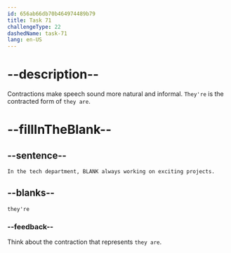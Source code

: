 ```yaml
---
id: 656ab66db70b464974489b79
title: Task 71
challengeType: 22
dashedName: task-71
lang: en-US
---
```


# --description--

Contractions make speech sound more natural and informal. `They're` is the contracted form of `they are`.

# --fillInTheBlank--

## --sentence--

`In the tech department, BLANK always working on exciting projects.`

## --blanks--

`they're`

### --feedback--

Think about the contraction that represents `they are`.
